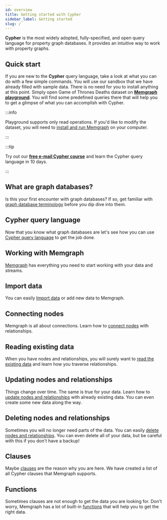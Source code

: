 ```yaml
---
id: overview
title: Getting started with Cypher
sidebar_label: Getting started
slug: /
---
```


**Cypher** is the most widely adopted, fully-specified, and open query language
for property graph databases. It provides an intuitive way to work with property
graphs.

## Quick start

If you are new to the **Cypher** query language, take a look at what you can do
with a few simple commands. You will use our sandbox that we have already filled
with sample data. There is no need for you to install anything at this point.
Simply open Game of Thrones Deaths dataset on [**Memgraph
playground**](https://playground.memgraph.com/sandbox/game-of-thrones-deaths).
You will find some predefined queries there that will help you to get a glimpse
of what you can accomplish with Cypher.

:::info

Playground supports only read operations. If you'd like to modify the dataset,
you will need to [install and run Memgraph](../memgraph/installation) on your
computer.

:::

:::tip

Try out our [**free e-mail Cypher
course**](https://memgraph.com/learn-cypher-query-language) and learn the Cypher
query language in 10 days.

:::

## What are graph databases?

Is this your first encounter with graph databases? If so, get familiar with
[graph database terminology](graph-databases.md) before you dip dive into them.

## Cypher query language

Now that you know what graph databases are let's see how you can use [Cypher
query language](cypher-query-language.md) to get the job done.

## Working with Memgraph

[Memgraph](working-with-memgraph.md) has everything you need to start working
with your data and streams.

## Import data

You can easily [Import data](import-data.md) or add new data to Memgraph.

## Connecting nodes

Memgraph is all about connections. Learn how to [connect
nodes](connecting-nodes.md) with relationships.

## Reading existing data

When you have nodes and relationships, you will surely want to [read the
existing data](reading-existing-data.md) and learn how you traverse
relationships.

## Updating nodes and relationships

Things change over time. The same is true for your data. Learn how to [update
nodes and relationships](updating-nodes-and-relationships.md) with already
existing data. You can even create some new data along the way.

## Deleting nodes and relationships

Sometimes you will no longer need parts of the data. You can easily [delete nodes
and relationships](deleting-nodes-and-relationships.md). You can even delete all
of your data, but be careful with this if you don't have a backup!

## Clauses

Maybe [clauses](clauses/clauses.md) are the reason why you are here. We have
created a list of all Cypher clauses that Memgraph supports.

## Functions

Sometimes clauses are not enough to get the data you are looking for. Don't
worry, Memgraph has a lot of built-in [functions](functions.md) that will help
you to get the right data.
